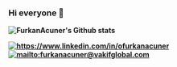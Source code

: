 ### Hi everyone 👋
<!--
**ofurkanacuner/ofurkanacuner** is a ✨ _special_ ✨ repository because its `README.md` (this file) appears on your GitHub profile.

Here are some ideas to get you started:

- 🔭 I’m currently working on ...
- 🌱 I’m currently learning ...
- 👯 I’m looking to collaborate on ...
- 🤔 I’m looking for help with ...
- 💬 Ask me about ...
- 📫 How to reach me: ...
- 😄 Pronouns: ...
- ⚡ Fun fact: ...
-->


<b>    

![FurkanAcuner's Github stats](https://github-readme-stats.vercel.app/api?username=ofurkanacuner)

<a href="https://www.linkedin.com/in/ofurkanacuner/" target="_blank">
    <img src="https://img.shields.io/badge/%20-linkedin-0072b1" alt="https://www.linkedin.com/in/ofurkanacuner">
</a>

<a href="mailto:furkanacuner@vakifglobal.com" target="_blank">
    <img src="https://img.shields.io/badge/%20-gmail-B23121" alt="mailto:furkanacuner@vakifglobal.com">
</a>
